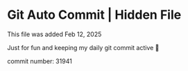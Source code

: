 # Git Auto Commit | Hidden File

This file was added Feb 12, 2025

Just for fun and keeping my daily git commit active 🤪

commit number: 31941
